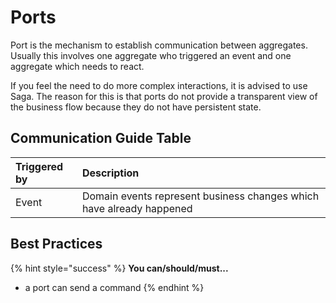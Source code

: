 # Ports

Port is the mechanism to establish communication between aggregates. Usually this involves one aggregate who triggered an event and one aggregate which needs to react.

If you feel the need to do more complex interactions, it is advised to use Saga. The reason for this is that ports do not provide a transparent view of the business flow because they do not have persistent state.

## Communication Guide Table

| Triggered by | Description |
| :--- | :--- |
| Event | Domain events represent business changes which have already happened |

## Best Practices

{% hint style="success" %}
**You can/should/must...**

* a port can send a command
{% endhint %}



